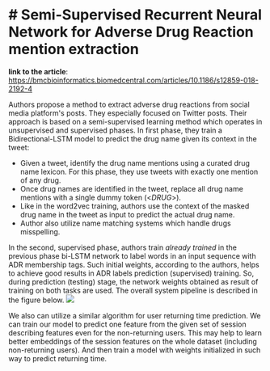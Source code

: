 # # Semi-Supervised Recurrent Neural Network for Adverse Drug Reaction mention extraction

**link to the article**: https://bmcbioinformatics.biomedcentral.com/articles/10.1186/s12859-018-2192-4

Authors  propose a method to extract adverse drug reactions from social media platform's posts. They especially focused on Twitter posts. 
Their approach is based on a semi-supervised learning method which operates in unsupervised and supervised phases. 
In first phase, they train a Bidirectional-LSTM model to predict the drug name given its context in the tweet:
- Given a tweet, identify the drug name mentions using a curated drug name lexicon. For this phase, they use tweets with exactly one mention of any drug.
- Once drug names are identified in the tweet, replace all drug name mentions with a single dummy token (<_DRUG_>).
- Like in the word2vec training, authors use the context of the masked drug name in the tweet as input to predict the actual drug name.
- Author also utilize name matching systems which handle drugs misspelling. 

In the second, supervised phase, authors train *already trained* in the previous phase bi-LSTM network to label words in an input sequence with ADR membership tags. Such initial weights, according to the authors, helps to achieve good results in ADR labels prediction (supervised) training. 
So, during prediction (testing) stage, the network weights obtained as result of training on both tasks are used. The overall system pipeline is described in the figure below.
![](https://media.springernature.com/full/springer-static/image/art:10.1186/s12859-018-2192-4/MediaObjects/12859_2018_2192_Fig1_HTML.png?as=webp)

We also can utilize a similar algorithm for user returning time prediction. We can train our model to predict one feature from the given set of session describing features even for the non-returning users. This may help to learn better embeddings of the session features on the whole dataset (including non-returning users). And then train a model with weights initialized in such way to predict returning time. 
